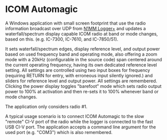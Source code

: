 # ICOM Automagic
A Windows application with small screen footprint that use the radio information broadcast over UDP from [N1MM Logger+](www.n1mm.com) and updates a waterfall/spectrum display capable ICOM radio at band or mode changes, based on this. (e.g. IC-7300, IC-7610, and IC-7850/51). 

It sets waterfall/spectrum edges, display reference level, and output power based on used frequency band and operating mode, also offering a zoom mode with a 20kHz (configurable in the source code) span centered around the current operating frequency, having its own dedicated reference level setting. All settings are controlled using two input boxes for frequency (requiring RETURN for entry, with erroneous input silently ignored.) and sliders for reference level and output power. All settings are remembered. Clicking the power display toggles "barefoot" mode which sets radio output power to 100% at activation and then re-sets it to 100% whenever band or mode changes. 

The application only considers radio #1. 

A typical usage scenario is to connect ICOM Automagic to the slow "remote" CI-V port of the radio while the logger is connected to the fast USB CI-V port. The application accepts a command line argument for the used port (e.g. "COM3") which is also remembered.  
